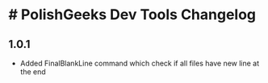 # # PolishGeeks Dev Tools Changelog

## 1.0.1

- Added FinalBlankLine command which check if all files have new line at the end
